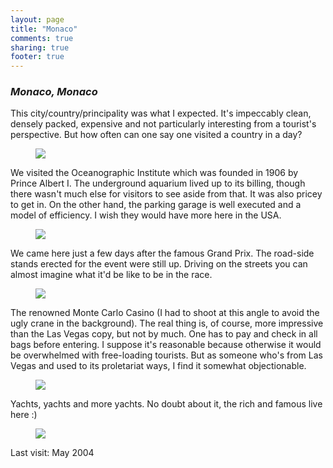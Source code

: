 ```yaml
---
layout: page
title: "Monaco"
comments: true
sharing: true
footer: true
---
```

<h3><em>Monaco, Monaco</em></h3>

This city/country/principality was what I expected. It's impeccably clean, densely packed, expensive and not particularly interesting from a tourist's perspective. But how often can one say one visited a country in a day?

<figure>
	<img src='http://yentran.isamonkey.org/gallery/monaco/monacoskyline.jpg' class='ngg-singlepic ngg-none' />
</figure>

We visited the Oceanographic Institute which was founded in 1906 by Prince Albert I. The underground aquarium lived up to its billing, though there wasn't much else for visitors to see aside from that. It was also pricey to get in. On the other hand, the parking garage is well executed and a model of efficiency. I wish they would have more here in the USA.

<figure>
	<img src='http://yentran.isamonkey.org/gallery/monaco/img_8180.jpg' class='ngg-singlepic ngg-none' />
</figure>

We came here just a few days after the famous Grand Prix. The road-side stands erected for the event were still up.  Driving on the streets you can almost imagine what it'd be like to be in the race.

<figure>
	<img src='http://yentran.isamonkey.org/gallery/monaco/img_8218.jpg' class='ngg-singlepic ngg-none' />
</figure>

The renowned Monte Carlo Casino (I had to shoot at this angle to avoid the ugly crane in the background). The real thing is, of course, more impressive than the Las Vegas copy, but not by much. One has to pay and check in all bags before entering. I suppose it's reasonable because otherwise it would be overwhelmed with free-loading tourists. But as someone who's from Las Vegas and used to its proletariat ways, I find it somewhat objectionable.

<figure>
	<img src='http://yentran.isamonkey.org/gallery/monaco/img_8261.jpg' class='ngg-singlepic ngg-none' />
</figure>

Yachts, yachts and more yachts. No doubt about it, the rich and famous live here :)

<figure>
	<img src='http://yentran.isamonkey.org/gallery/monaco/monacoboatscliffs.jpg' class='ngg-singlepic ngg-none' />
</figure>

Last visit: May 2004